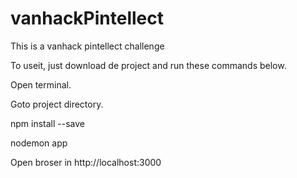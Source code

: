 # vanhackPintellect
This is a vanhack pintellect challenge

To useit, just download de project and run these commands below.

Open terminal.

Goto project directory.

npm install --save

nodemon app

Open broser in http://localhost:3000


